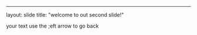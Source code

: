 ------
layout: slide
title: "welcome to out second slide!"

your text
use the ;eft arrow to go back
